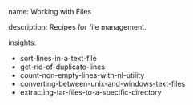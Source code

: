 name: Working with Files

description: Recipes for file management.

insights:

- sort-lines-in-a-text-file
- get-rid-of-duplicate-lines
- count-non-empty-lines-with-nl-utility
- converting-between-unix-and-windows-text-files
- extracting-tar-files-to-a-specific-directory
